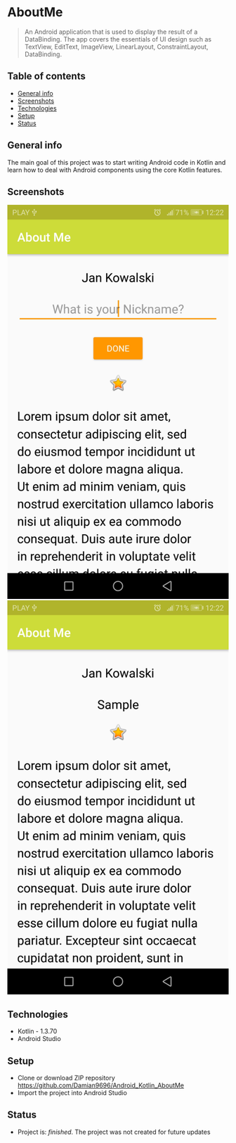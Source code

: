 # AboutMe
> An Android application that is used to display the result of a DataBinding. The app covers the essentials of UI design such as TextView, EditText, ImageView, LinearLayout, ConstraintLayout, DataBinding.

## Table of contents
* [General info](#general-info)
* [Screenshots](#screenshots)
* [Technologies](#technologies)
* [Setup](#setup)
* [Status](#status)

## General info
The main goal of this project was to start writing Android code in Kotlin and learn how to deal with Android components using the core Kotlin features.

## Screenshots
![Screenshot1](screenshots/aboutme1.jpg)
![Screenshot1](screenshots/aboutme2.jpg)

## Technologies
* Kotlin - 1.3.70
* Android Studio

## Setup
* Clone or download ZIP repository https://github.com/Damian9696/Android_Kotlin_AboutMe
* Import the project into Android Studio

## Status
* Project is: _finished_. The project was not created for future updates


